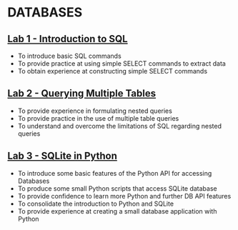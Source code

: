 # DATABASES

## [Lab 1 - Introduction to SQL](https://github.com/fir3buster/Databases_SQLite/tree/main/Coursework%201)
* To introduce basic SQL commands
* To provide practice at using simple SELECT commands to extract data
* To obtain experience at constructing simple SELECT commands

## [Lab 2 - Querying Multiple Tables](https://github.com/fir3buster/Databases_SQLite/tree/main/Coursework%202)
* To provide experience in formulating nested queries
* To provide practice in the use of multiple table queries
* To understand and overcome the limitations of SQL regarding nested queries

## [Lab 3 - SQLite in Python](https://github.com/fir3buster/Databases_SQLite/tree/main/Coursework%203)
* To introduce some basic features of the Python API for accessing Databases
* To produce some small Python scripts that access SQLite database
* To provide confidence to learn more Python and further DB API features
* To consolidate the introduction to Python and SQLite
* To provide experience at creating a small database application with Python